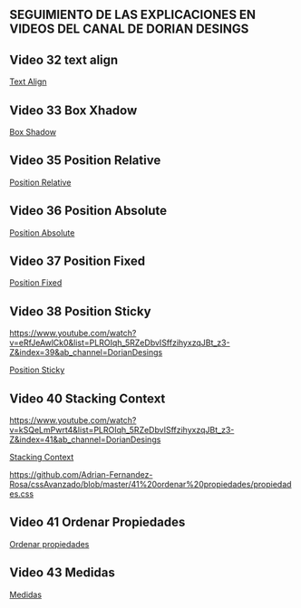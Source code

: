 ## SEGUIMIENTO DE LAS EXPLICACIONES EN VIDEOS DEL CANAL DE DORIAN DESINGS



## Video 32 text align

<a href="https://github.com/Adrian-Fernandez-Rosa/cssAvanzado/tree/master/32%20text%20align" 
 target="_blank"> Text Align </a></h3>

## Video 33 Box Xhadow

<a href="https://github.com/Adrian-Fernandez-Rosa/cssAvanzado/tree/master/33%20box%20shadow" 
 target="_blank">Box Shadow </a>
 
 
 ## Video 35 Position Relative
 
 
 
 
<a href="https://github.com/Adrian-Fernandez-Rosa/cssAvanzado/tree/3662afaa93edee8bc9d29d51a9c83334903f5fc7/34%20position" 
 target="_blank">Position Relative</a>


## Video 36 Position Absolute


<a href="https://github.com/Adrian-Fernandez-Rosa/cssAvanzado/tree/1d9216b75453ca74f3c5a98afc8cf15d6f24ef33/34%20position" 
 target="_blank">Position Absolute</a>


## Video 37 Position Fixed

<a href="https://github.com/Adrian-Fernandez-Rosa/cssAvanzado/tree/f4234ce10761c187ba8026adb05bbee115cee08d/34%20position" 
 target="_blank">Position Fixed</a>


## Video 38 Position Sticky

https://www.youtube.com/watch?v=eRfJeAwlCk0&list=PLROIqh_5RZeDbvISffzihyxzqJBt_z3-Z&index=39&ab_channel=DorianDesings



<a href="https://github.com/Adrian-Fernandez-Rosa/cssAvanzado/tree/d25f0490f19e7c284eacbffebb362701e0fc158c/34%20position" 
 target="_blank">Position Sticky</a>



## Video 40 Stacking Context

https://www.youtube.com/watch?v=kSQeLmPwrt4&list=PLROIqh_5RZeDbvISffzihyxzqJBt_z3-Z&index=41&ab_channel=DorianDesings



<a href="https://github.com/Adrian-Fernandez-Rosa/cssAvanzado/tree/8c2c0812454b1ba4dccc708621de6afe291dfdff/40%20Stacking%20context" 
 target="_blank">Stacking Context</a>


https://github.com/Adrian-Fernandez-Rosa/cssAvanzado/blob/master/41%20ordenar%20propiedades/propiedades.css


## Video 41 Ordenar Propiedades

<a href="https://github.com/Adrian-Fernandez-Rosa/cssAvanzado/blob/master/41%20ordenar%20propiedades/propiedades.css" 
 target="_blank">Ordenar propiedades</a>
 
 
 ## Video 43 Medidas

<a href="[https://github.com/Adrian-Fernandez-Rosa/cssAvanzado/blob/master/41%20ordenar%20propiedades/propiedades.css](https://github.com/Adrian-Fernandez-Rosa/cssAvanzado/tree/master/42%20medidas%20absolutas" 
 target="_blank">Medidas</a>
